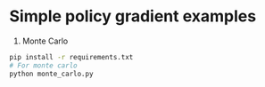 # Simple policy gradient examples

1. Monte Carlo

```bash
pip install -r requirements.txt
# For monte carlo
python monte_carlo.py
```


